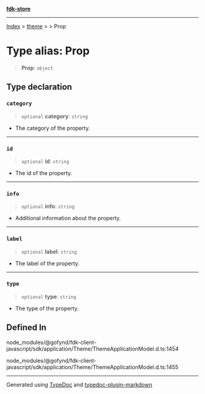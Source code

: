 [**fdk-store**](../../../README.md)
***

[Index](../../../API.md) > [theme](../../README.md) > [<internal>](../README.md) > Prop

# Type alias: Prop

> **Prop**: `object`

## Type declaration

### `category`

> `optional` **category**: `string`

- The category of the property.

***

### `id`

> `optional` **id**: `string`

- The id of the property.

***

### `info`

> `optional` **info**: `string`

- Additional information about the property.

***

### `label`

> `optional` **label**: `string`

- The label of the property.

***

### `type`

> `optional` **type**: `string`

- The type of the property.

## Defined In

node\_modules/@gofynd/fdk-client-javascript/sdk/application/Theme/ThemeApplicationModel.d.ts:1454

node\_modules/@gofynd/fdk-client-javascript/sdk/application/Theme/ThemeApplicationModel.d.ts:1455

***
Generated using [TypeDoc](https://typedoc.org/) and [typedoc-plugin-markdown](https://www.npmjs.com/package/typedoc-plugin-markdown)
